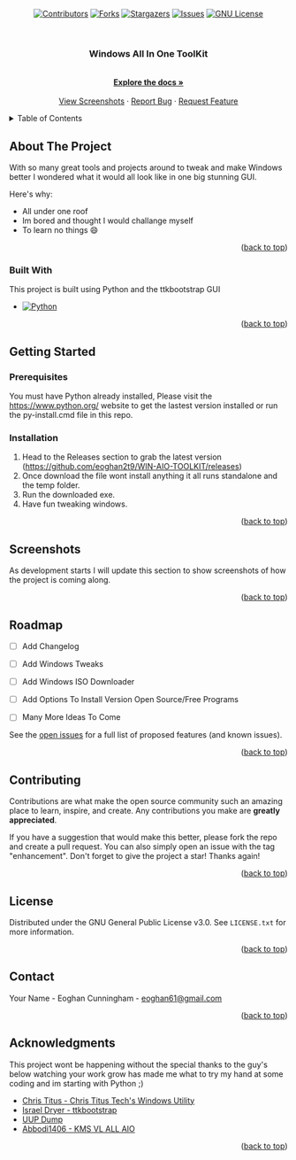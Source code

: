 <a name="readme-top"></a>

<div align="center">

[![Contributors][contributors-shield]][contributors-url]
[![Forks][forks-shield]][forks-url]
[![Stargazers][stars-shield]][stars-url]
[![Issues][issues-shield]][issues-url]
[![GNU License][license-shield]][license-url]

</div>

<!-- PROJECT LOGO -->
<br />
<div align="center">
  <a href="https://github.com/eoghan2t9/WIN-AIO-TOOLKIT">
    <!-- <img src="images/logo.png" alt="Logo" width="80" height="80"> -->
  </a>

  <h3 align="center">Windows All In One ToolKit</h3>

  <p align="center">
    <br />
    <a href="https://github.com/eoghan2t9/WIN-AIO-TOOLKIT"><strong>Explore the docs »</strong></a>
    <br />
    <br />
    <a href="https://github.com/eoghan2t9/WIN-AIO-TOOLKIT">View Screenshots</a>
    ·
    <a href="https://github.com/eoghan2t9/WIN-AIO-TOOLKIT/issues">Report Bug</a>
    ·
    <a href="https://github.com/eoghan2t9/WIN-AIO-TOOLKIT/issues">Request Feature</a>
  </p>
</div>



<!-- TABLE OF CONTENTS -->
<details>
  <summary>Table of Contents</summary>
  <ol>
    <li>
      <a href="#about-the-project">About The Project</a>
      <ul>
        <li><a href="#built-with">Built With</a></li>
      </ul>
    </li>
    <li>
      <a href="#getting-started">Getting Started</a>
      <ul>
        <li><a href="#prerequisites">Prerequisites</a></li>
        <li><a href="#installation">Installation</a></li>
      </ul>
    </li>
    <li><a href="#screenshots">Screenshots</a></li>
    <li><a href="#roadmap">Roadmap</a></li>
    <li><a href="#contributing">Contributing</a></li>
    <li><a href="#license">License</a></li>
    <li><a href="#contact">Contact</a></li>
    <li><a href="#acknowledgments">Acknowledgments</a></li>
  </ol>
</details>



<!-- ABOUT THE PROJECT -->
## About The Project

<!--[![Product Name Screen Shot][product-screenshot]](https://example.com) -->

With so many great tools and projects around to tweak and make Windows better I wondered what it would all look like in one big stunning GUI.

Here's why:
* All under one roof
* Im bored and thought I would challange myself
* To learn no things :smile:


<p align="right">(<a href="#readme-top">back to top</a>)</p>



### Built With

This project is built using Python and the ttkbootstrap GUI

* [![Python][Python]][Python-url]

<p align="right">(<a href="#readme-top">back to top</a>)</p>



<!-- GETTING STARTED -->
## Getting Started


### Prerequisites

You must have Python already installed, Please visit the https://www.python.org/ website to get the lastest version installed or run the py-install.cmd file in this repo.

### Installation


1. Head to the Releases section to grab the latest version (https://github.com/eoghan2t9/WIN-AIO-TOOLKIT/releases)
2. Once download the file wont install anything it all runs standalone and the temp folder.
3. Run the downloaded exe.
4. Have fun tweaking windows.

<p align="right">(<a href="#readme-top">back to top</a>)</p>



<!-- USAGE EXAMPLES -->
## Screenshots

As development starts I will update this section to show screenshots of how the project is coming along.

<p align="right">(<a href="#readme-top">back to top</a>)</p>



<!-- ROADMAP -->
## Roadmap

- [ ] Add Changelog
- [ ] Add Windows Tweaks
- [ ] Add Windows ISO Downloader
- [ ] Add Options To Install Version Open Source/Free Programs
- [ ] Many More Ideas To Come


See the [open issues](https://github.com/eoghan2t9/WIN-AIO-TOOLKIT/issues) for a full list of proposed features (and known issues).

<p align="right">(<a href="#readme-top">back to top</a>)</p>



<!-- CONTRIBUTING -->
## Contributing

Contributions are what make the open source community such an amazing place to learn, inspire, and create. Any contributions you make are **greatly appreciated**.

If you have a suggestion that would make this better, please fork the repo and create a pull request. You can also simply open an issue with the tag "enhancement".
Don't forget to give the project a star! Thanks again!

<p align="right">(<a href="#readme-top">back to top</a>)</p>



<!-- LICENSE -->
## License

Distributed under the GNU General Public License v3.0. See `LICENSE.txt` for more information.

<p align="right">(<a href="#readme-top">back to top</a>)</p>



<!-- CONTACT -->
## Contact

Your Name - Eoghan Cunningham - eoghan61@gmail.com

<p align="right">(<a href="#readme-top">back to top</a>)</p>



<!-- ACKNOWLEDGMENTS -->
## Acknowledgments

This project wont be happening without the special thanks to the guy's below watching your work grow has made me what to try my hand at some coding and im starting with Python ;)

* [Chris Titus - Chris Titus Tech's Windows Utility](https://github.com/ChrisTitusTech/winutil)
* [Israel Dryer - ttkbootstrap](https://github.com/israel-dryer/ttkbootstrap)
* [UUP Dump](https://uupdump.net/)
* [Abbodi1406 - KMS VL ALL AIO](https://github.com/abbodi1406/KMS_VL_ALL_AIO)


<p align="right">(<a href="#readme-top">back to top</a>)</p>



<!-- MARKDOWN LINKS & IMAGES -->
<!-- https://www.markdownguide.org/basic-syntax/#reference-style-links -->
[contributors-shield]: https://img.shields.io/github/contributors/eoghan2t9/WIN-AIO-TOOLKIT?style=for-the-badge
[contributors-url]: https://github.com/eoghan2t9/WIN-AIO-TOOLKIT/graphs/contributors
[forks-shield]: https://img.shields.io/github/forks/eoghan2t9/WIN-AIO-TOOLKIT?style=for-the-badge
[forks-url]: https://github.com/eoghan2t9/WIN-AIO-TOOLKIT/network/members
[stars-shield]: https://img.shields.io/github/stars/eoghan2t9/WIN-AIO-TOOLKIT?style=for-the-badge
[stars-url]: https://github.com/eoghan2t9/WIN-AIO-TOOLKIT/stargazers
[issues-shield]: https://img.shields.io/github/issues/eoghan2t9/WIN-AIO-TOOLKIT?style=for-the-badge
[issues-url]: https://github.com/othneildrew/Best-README-Template/issues
[license-shield]: https://img.shields.io/github/license/eoghan2t9/WIN-AIO-TOOLKIT?color=i&style=for-the-badge
[license-url]: https://github.com/eoghan2t9/WIN-AIO-TOOLKIT/blob/master/LICENSE.txt
[product-screenshot]: images/screenshot.png
[Python]: https://img.shields.io/pypi/pyversions/3?style=for-the-badge
[Python-url]: https://www.python.org/